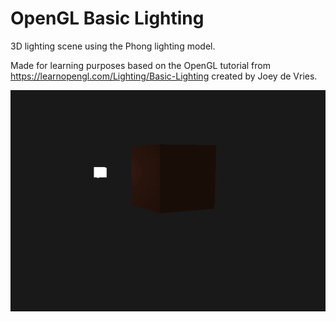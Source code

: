 # OpenGL Basic Lighting

3D lighting scene using the Phong lighting model. 

Made for learning purposes based on the OpenGL tutorial from https://learnopengl.com/Lighting/Basic-Lighting created by Joey de Vries.

![Basic Lighting](BasicLighting.gif)
